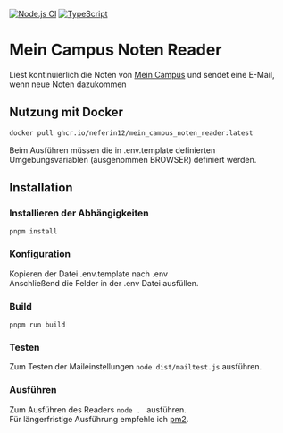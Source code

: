 [![Node.js CI](https://github.com/neferin12/mein_campus_noten_reader/actions/workflows/node.js.yml/badge.svg?branch=master)](https://github.com/neferin12/mein_campus_noten_reader/actions/workflows/node.js.yml)
[![TypeScript](https://img.shields.io/badge/%3C%2F%3E-TypeScript-%230074c1.svg)](http://www.typescriptlang.org/)

# Mein Campus Noten Reader
Liest kontinuierlich die Noten von [Mein Campus](https://www.campus.uni-erlangen.de/) und sendet eine E-Mail, wenn neue Noten dazukommen

## Nutzung mit Docker
```bash
docker pull ghcr.io/neferin12/mein_campus_noten_reader:latest
```
Beim Ausführen müssen die in .env.template definierten Umgebungsvariablen (ausgenommen BROWSER) definiert werden.

## Installation
### Installieren der Abhängigkeiten
```
pnpm install
```
### Konfiguration
Kopieren der Datei .env.template nach .env   
Anschließend die Felder in der .env Datei ausfüllen.

### Build
```
pnpm run build
```
### Testen
Zum Testen der Maileinstellungen ``node dist/mailtest.js`` ausführen. 

### Ausführen
Zum Ausführen des Readers ``node . `` ausführen.  
Für längerfristige Ausführung empfehle ich [pm2](https://pm2.io/).
